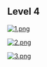 ## Level 4

[![1.png](https://i.postimg.cc/PxgLPkK1/1.png)](https://postimg.cc/hz0456kG)

[![2.png](https://i.postimg.cc/wTVvdJKX/2.png)](https://postimg.cc/GH4rF4mt)

[![3.png](https://i.postimg.cc/0NL5C0ms/3.png)](https://postimg.cc/SXfpS8DT)
